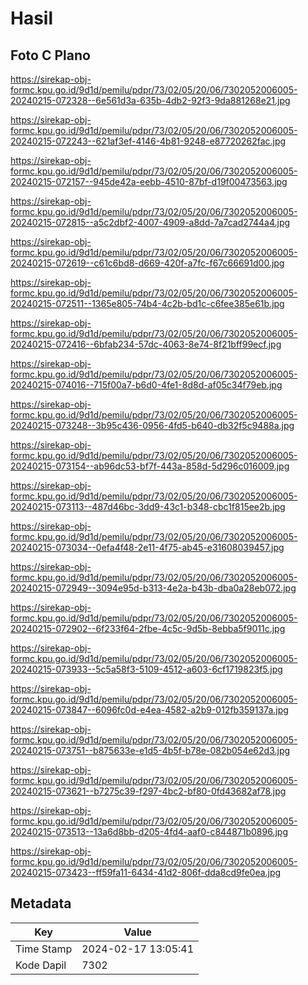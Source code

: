 # Hasil

## Foto C Plano

https://sirekap-obj-formc.kpu.go.id/9d1d/pemilu/pdpr/73/02/05/20/06/7302052006005-20240215-072328--6e561d3a-635b-4db2-92f3-9da881268e21.jpg

https://sirekap-obj-formc.kpu.go.id/9d1d/pemilu/pdpr/73/02/05/20/06/7302052006005-20240215-072243--621af3ef-4146-4b81-9248-e87720262fac.jpg

https://sirekap-obj-formc.kpu.go.id/9d1d/pemilu/pdpr/73/02/05/20/06/7302052006005-20240215-072157--945de42a-eebb-4510-87bf-d19f00473563.jpg

https://sirekap-obj-formc.kpu.go.id/9d1d/pemilu/pdpr/73/02/05/20/06/7302052006005-20240215-072815--a5c2dbf2-4007-4909-a8dd-7a7cad2744a4.jpg

https://sirekap-obj-formc.kpu.go.id/9d1d/pemilu/pdpr/73/02/05/20/06/7302052006005-20240215-072619--c61c6bd8-d669-420f-a7fc-f67c66691d00.jpg

https://sirekap-obj-formc.kpu.go.id/9d1d/pemilu/pdpr/73/02/05/20/06/7302052006005-20240215-072511--1365e805-74b4-4c2b-bd1c-c6fee385e61b.jpg

https://sirekap-obj-formc.kpu.go.id/9d1d/pemilu/pdpr/73/02/05/20/06/7302052006005-20240215-072416--6bfab234-57dc-4063-8e74-8f21bff99ecf.jpg

https://sirekap-obj-formc.kpu.go.id/9d1d/pemilu/pdpr/73/02/05/20/06/7302052006005-20240215-074016--715f00a7-b6d0-4fe1-8d8d-af05c34f79eb.jpg

https://sirekap-obj-formc.kpu.go.id/9d1d/pemilu/pdpr/73/02/05/20/06/7302052006005-20240215-073248--3b95c436-0956-4fd5-b640-db32f5c9488a.jpg

https://sirekap-obj-formc.kpu.go.id/9d1d/pemilu/pdpr/73/02/05/20/06/7302052006005-20240215-073154--ab96dc53-bf7f-443a-858d-5d296c016009.jpg

https://sirekap-obj-formc.kpu.go.id/9d1d/pemilu/pdpr/73/02/05/20/06/7302052006005-20240215-073113--487d46bc-3dd9-43c1-b348-cbc1f815ee2b.jpg

https://sirekap-obj-formc.kpu.go.id/9d1d/pemilu/pdpr/73/02/05/20/06/7302052006005-20240215-073034--0efa4f48-2e11-4f75-ab45-e31608039457.jpg

https://sirekap-obj-formc.kpu.go.id/9d1d/pemilu/pdpr/73/02/05/20/06/7302052006005-20240215-072949--3094e95d-b313-4e2a-b43b-dba0a28eb072.jpg

https://sirekap-obj-formc.kpu.go.id/9d1d/pemilu/pdpr/73/02/05/20/06/7302052006005-20240215-072902--6f233f64-2fbe-4c5c-9d5b-8ebba5f9011c.jpg

https://sirekap-obj-formc.kpu.go.id/9d1d/pemilu/pdpr/73/02/05/20/06/7302052006005-20240215-073933--5c5a58f3-5109-4512-a603-6cf1719823f5.jpg

https://sirekap-obj-formc.kpu.go.id/9d1d/pemilu/pdpr/73/02/05/20/06/7302052006005-20240215-073847--6096fc0d-e4ea-4582-a2b9-012fb359137a.jpg

https://sirekap-obj-formc.kpu.go.id/9d1d/pemilu/pdpr/73/02/05/20/06/7302052006005-20240215-073751--b875633e-e1d5-4b5f-b78e-082b054e62d3.jpg

https://sirekap-obj-formc.kpu.go.id/9d1d/pemilu/pdpr/73/02/05/20/06/7302052006005-20240215-073621--b7275c39-f297-4bc2-bf80-0fd43682af78.jpg

https://sirekap-obj-formc.kpu.go.id/9d1d/pemilu/pdpr/73/02/05/20/06/7302052006005-20240215-073513--13a6d8bb-d205-4fd4-aaf0-c844871b0896.jpg

https://sirekap-obj-formc.kpu.go.id/9d1d/pemilu/pdpr/73/02/05/20/06/7302052006005-20240215-073423--ff59fa11-6434-41d2-806f-dda8cd9fe0ea.jpg


## Metadata

| Key        | Value               |
| ---------- | ------------------- |
| Time Stamp | 2024-02-17 13:05:41 |
| Kode Dapil | 7302                |



